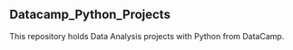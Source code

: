 ## Datacamp_Python_Projects

This repository holds Data Analysis projects with Python from DataCamp.
